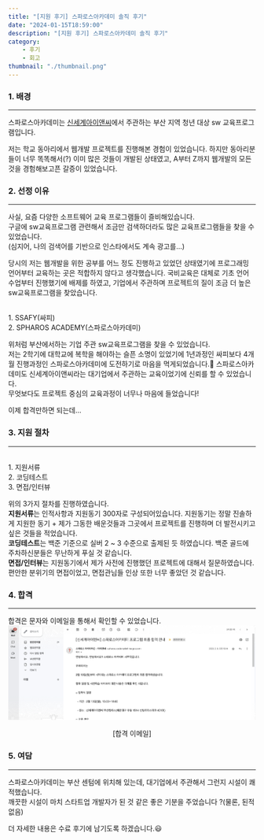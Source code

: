 ```yaml
---
title: "[지원 후기] 스파로스아카데미 솔직 후기"
date: "2024-01-15T18:59:00"
description: "[지원 후기] 스파로스아카데미 솔직 후기"
category: 
    - 후기
    - 회고
thumbnail: "./thumbnail.png"
---
```


### 1. 배경
---
스파로스아카데미는 [신세계아이앤씨](https://shinsegae-inc.com/main.do)에서 주관하는 부산 지역 청년 대상 sw 교육프로그램입니다.  

저는 학교 동아리에서 웹개발 프로젝트를 진행해본 경험이 있었습니다. 하지만 동아리분들이 너무 똑똑해서(?) 이미 많은 것들이 개발된 상태였고,
A부터 Z까지 웹개발의 모든 것을 경험해보고픈 갈증이 있었습니다.

### 2. 선정 이유
---
사실, 요즘 다양한 소프트웨어 교육 프로그램들이 즐비해있습니다.  
구글에 sw교육프로그램 관련해서 조금만 검색하더라도 많은 교육프로그램들을 찾을 수 있었습니다.    
(심지어, 나의 검색어를 기반으로 인스타에서도 계속 광고를...)  

당시의 저는 웹개발을 위한 공부를 어느 정도 진행하고 있었던 상태였기에 프로그래밍 언어부터 교육하는 곳은 적합하지 않다고 생각했습니다.
국비교육은 대체로 기초 언어 수업부터 진행했기에 배제를 하였고, 기업에서 주관하며 프로젝트의 질이 조금 더 높은 sw교육프로그램을 찾았습니다.

<br>1. SSAFY(싸피)
<br>2. SPHAROS ACADEMY(스파로스아카데미)

위처럼 부산에서하는 기업 주관 sw교육프로그램을 찾을 수 있었습니다.  
저는 2학기에 대학교에 복학을 해야하는 슬픈 소명이 있었기에 1년과정인 싸피보다 4개월 진행과정인 스파로스아카데미에 도전하기로 마음을 먹게되었습니다.👊 스파로스아카데미도 신세계아이앤씨라는 대기업에서 주관하는 교육이었기에 신뢰를 할 수 있었습니다.  
무엇보다도 프로젝트 중심의 교육과정이 너무나 마음에 들었습니다!

이제 합격만하면 되는데...

### 3. 지원 절차
---
<br>1. 지원서류
<br>2. 코딩테스트
<br>3. 면접/인터뷰

위의 3가지 절차를 진행하였습니다.  
**지원서류**는 인적사항과 지원동기 300자로 구성되어있습니다. 지원동기는 정말 진솔하게 지원한 동기 + 제가 그동한 배운것들과 그곳에서 프로젝트를 진행하며 더 발전시키고 싶은 것들을 적었습니다.    
**코딩테스트**는 백준 기준으로 실버 2 ~ 3 수준으로 출제된 듯 하였습니다. 백준 골드에 주차하신분들은 무난하게 푸실 것 같습니다.  
**면접/인터뷰**는 지원동기에서 제가 사전에 진행했던 프로젝트에 대해서 질문하였습니다. 편안한 분위기의 면접이었고, 면접관님들 인상 또한 너무 좋았던 것 같습니다.  

### 4. 합격
---
합격은 문자와 이메일을 통해서 확인할 수 있었습니다.  
![합격이메일](image-1.png)
<center>[합격 이메일]</center>

### 5. 여담
---
스파로스아카데미는 부산 센텀에 위치해 있는데, 대기업에서 주관해서 그런지 시설이 쾌적했습니다.   
깨끗한 시설이 마치 스타트업 개발자가 된 것 같은 좋은 기분을 주었습니다 ?(물론, 된적 없음)


더 자세한 내용은 수료 후기에 남기도록 하겠습니다.😃












